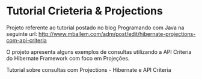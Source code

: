 Tutorial Crieteria & Projections
============================

Projeto referente ao tutorial postado no blog Programando com Java na seguinte url: http://www.mballem.com/adm/post/edit/hibernate-projections-com-api-criteria

O projeto apresenta alguns exemplos de consultas utilizando a API Criteria do Hibernate Framework com foco em Projeções.

Tutorial sobre consultas com Projections - Hibernate e API Criteria


